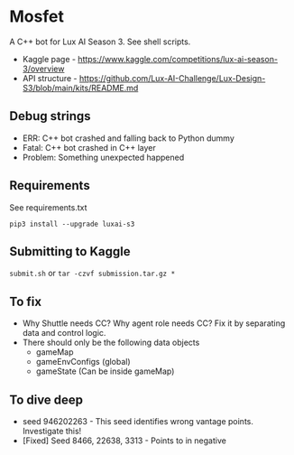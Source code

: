 # Mosfet

A C++ bot for Lux AI Season 3.  See shell scripts.

- Kaggle page - https://www.kaggle.com/competitions/lux-ai-season-3/overview
- API structure - https://github.com/Lux-AI-Challenge/Lux-Design-S3/blob/main/kits/README.md

## Debug strings

- ERR: C++ bot crashed and falling back to Python dummy
- Fatal: C++ bot crashed in C++ layer
- Problem:  Something unexpected happened

## Requirements

See requirements.txt

```
pip3 install --upgrade luxai-s3
```

## Submitting to Kaggle

`submit.sh` or
`tar -czvf submission.tar.gz *`

## To fix

- Why Shuttle needs CC?  Why agent role needs CC? Fix it by separating data and control logic.
- There should only be the following data objects
  - gameMap
  - gameEnvConfigs (global)
  - gameState (Can be inside gameMap)

## To dive deep

- seed 946202263 - This seed identifies wrong vantage points.  Investigate this!
- [Fixed] Seed 8466, 22638, 3313 - Points to in negative
